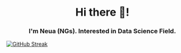 <h1 align="center">Hi there 👋!</h1>
<h3 align="center">I'm Neua (NGs). Interested in Data Science Field.</h3>

[![GitHub Streak](https://github-readme-streak-stats.herokuapp.com?user=NGsHjodra&theme=tokyonight&mode=weekly)](https://git.io/streak-stats)

<!--
**Niyakit/Niyakit** is a ✨ _special_ ✨ repository because its `README.md` (this file) appears on your GitHub profile.

Here are some ideas to get you started:

- 🔭 I’m currently working on ...
- 🌱 I’m currently learning ...
- 👯 I’m looking to collaborate on ...
- 🤔 I’m looking for help with ...
- 💬 Ask me about ...
- 📫 How to reach me: ...
- 😄 Pronouns: ...
- ⚡ Fun fact: ...
-->
